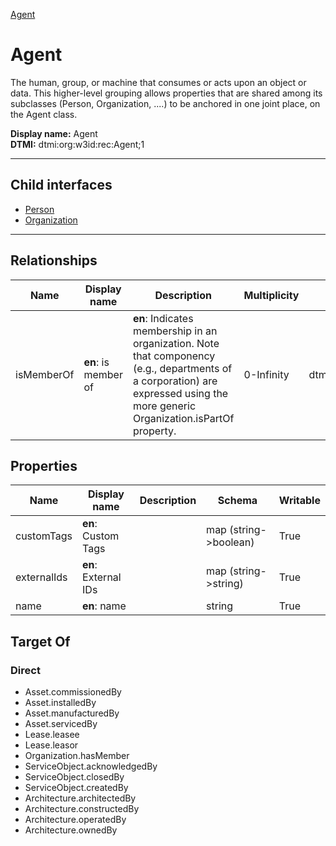 [Agent](.)
# Agent

The human, group, or machine that consumes or acts upon an object or data. This higher-level grouping allows properties that are shared among its subclasses (Person, Organization, ....) to be anchored in one joint place, on the Agent class.


**Display name:** Agent<br />
**DTMI:** dtmi:org:w3id:rec:Agent;1

---


## Child interfaces
* [Person](Person.md)
* [Organization](Organization/Organization.md)

---
## Relationships
|Name|Display name|Description|Multiplicity|Target|Properties|Writable|
|-|-|-|-|-|-|-|
|isMemberOf|**en**: is member of|**en**: Indicates membership in an organization. Note that componency (e.g., departments of a corporation) are expressed using the more generic Organization.isPartOf property.|0-Infinity|dtmi:org:w3id:rec:Organization;1||True|
## Properties
|Name|Display name|Description|Schema|Writable|
|-|-|-|-|-|
|customTags|**en**: Custom Tags||map (string->boolean)|True|
|externalIds|**en**: External IDs||map (string->string)|True|
|name|**en**: name||string|True|
## Target Of
### Direct
* Asset.commissionedBy
* Asset.installedBy
* Asset.manufacturedBy
* Asset.servicedBy
* Lease.leasee
* Lease.leasor
* Organization.hasMember
* ServiceObject.acknowledgedBy
* ServiceObject.closedBy
* ServiceObject.createdBy
* Architecture.architectedBy
* Architecture.constructedBy
* Architecture.operatedBy
* Architecture.ownedBy
